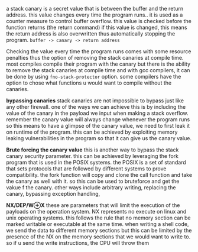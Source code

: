 a stack canary is a secret value that is between the buffer and the return address. this value changes every time the program runs.. it is used as a counter measure to control buffer overflow. this value is checked before the function returns (the return command) if this value is changed, this means the return address is also overwritten thus automatically stopping the program. 
`buffer -> canary -> return address`

Checking the value every time the program runs comes with some resource penalties thus the option of removing the stack canaries at compile time. most compiles compile their program with the canary but there is the ability to remove the stack canaries at compile time and with gcc compilers, it can be done by using `fno-stack-protector` option. some compilers have the option to chose what functions u would want to compile without the canaries. 

**bypassing canaries**
stack canaries are not impossible to bypass just like any other firewall. one of the ways we can achieve this is by including the value of the canary in the payload we input when making a stack overflow. remember the canary value will always change whenever the program runs so this means to have a glimpse of the canary value, we need to  first leak it on runtime of the program. this can be achieved by exploiting memory leaking vulnerabilities in the program so that it can give us the  canary value.

**Brute forcing the canary value**
this is another way to bypass the stack canary security parameter.  this can be achieved by leveraging the fork program that is used in the POSIX systems. the POSIX is a set of standard that sets protocols that are followed by different systems to prove compatibility. the fork function will copy and clone the call function and take the canary as well  with it. so this can be used to bruteforce and get the vakue f the canary.
other ways include arbitrary writing, replacing the canary, bypassing exception handling, 

**NX/DEP/W⊕X**
these are parameters that will limit the execution of the payloads on the operation system. NX represents no execute on linux and unix operating systems. this follows the rule that no memory section can be marked writable or executable at the same time. when writing a shell code, we send the data to different memory sections but this can be limited by the presence of the NX on the memory sections that we would want to write to. so if u send the write instructions, the CPU will throw them 